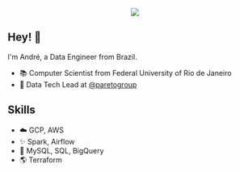 <p align="center">
  <img src="https://i.imgur.com/O9Qvn5Q.jpg" />
</p>

## Hey! 👋
I'm André, a Data Engineer from Brazil.

- 📚 Computer Scientist from Federal University of Rio de Janeiro
- 👥 Data Tech Lead at [@paretogroup](https://github.com/paretogroup)

## Skills
- ☁️ GCP, AWS
- ✨ Spark, Airflow
- 🎲 MySQL, SQL, BigQuery
- 🌎 Terraform
